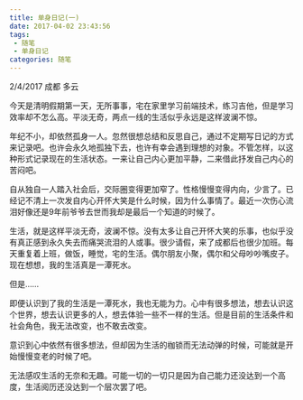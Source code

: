 ```yaml
---
title: 单身日记(一)
date: 2017-04-02 23:43:56
tags:
 - 随笔
 - 单身日记
categories: 随笔
---
```


2/4/2017       成都     多云

今天是清明假期第一天，无所事事，宅在家里学习前端技术，练习吉他，但是学习效率却不怎么高。平淡无奇，两点一线的生活似乎永远是这样波澜不惊。

<!--more-->

年纪不小，却依然孤身一人。忽然很想总结和反思自己，通过不定期写日记的方式来记录吧。也许会永久地孤独下去，也许有幸会遇到理想的对象。不管怎样，以这种形式记录现在的生活状态。一来让自己内心更加平静，二来借此抒发自己内心的苦闷吧。

自从独自一人踏入社会后，交际圈变得更加窄了。性格慢慢变得内向，少言了。已经记不清上一次发自内心开怀大笑是什么时候，因为什么事情了。最近一次伤心流泪好像还是9年前爷爷去世而我却是最后一个知道的时候了。

生活，就是这样平淡无奇，波澜不惊。没有太多让自己开怀大笑的乐事，也似乎没有真正感到永久失去而痛哭流泪的人或事。很少请假，来了成都后也很少加班。每天重复着上班，做饭，睡觉，宅的生活。偶尔朋友小聚，偶尔和父母吵吵嘴皮子。现在想想，我的生活真是一潭死水。

但是……

即便认识到了我的生活是一潭死水，我也无能为力。心中有很多想法，想去认识这个世界，想去认识更多的人，想去体验一些不一样的生活。但是目前的生活条件和社会角色，我无法改变，也不敢去改变。

意识到心中依然有很多想法，但却因为生活的枷锁而无法动弹的时候，可能就是开始慢慢变老的时候了吧。

无法感叹生活的无奈和无趣。可能一切的一切只是因为自己能力还没达到一个高度，生活阅历还没达到一个层次罢了吧。


